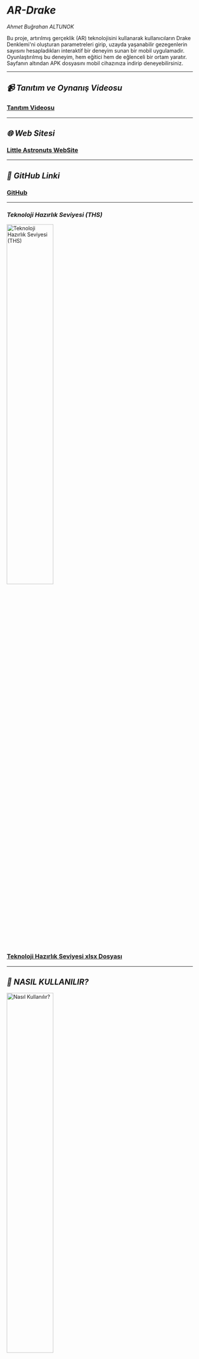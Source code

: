 # *AR-Drake*  
*Ahmet Buğrahan ALTUNOK*  

Bu proje, artırılmış gerçeklik (AR) teknolojisini kullanarak kullanıcıların Drake Denklemi'ni oluşturan parametreleri girip, uzayda yaşanabilir gezegenlerin sayısını hesapladıkları interaktif bir deneyim sunan bir mobil uygulamadir. Oyunlaştırılmış bu deneyim, hem eğitici hem de eğlenceli bir ortam yaratır. Sayfanın altından APK dosyasını mobil cihazınıza indirip deneyebilirsiniz.

---

## *📹 Tanıtım ve Oynanış Videosu*
### [Tanıtım Videosu](#)

---

## *🌐 Web Sitesi*
### [Little Astronuts WebSite](https://abaltunok.wixsite.com/little-astronuts)

---


## *🔗 GitHub Linki*
### [GitHub](https://github.com/AhmetBugrahanAltunok/Ar.proje)

---

### *Teknoloji Hazırlık Seviyesi (THS)*
<img src="#" alt="Teknoloji Hazırlık Seviyesi (THS)" width="50%">  

### [Teknoloji Hazırlık Seviyesi xlsx Dosyası](#)

---

## *📌 NASIL KULLANILIR?*  

<img src="/mnt/data/IMG-20250209-WA0086.jpg" alt="Nasıl Kullanılır?" width="50%">
<img src="/mnt/data/IMG-20250209-WA0087.jpg" alt="Nasıl Kullanılır?" width="50%">  

1. Uygulama başladığında ekrana Drake Denklemi'nin parametreleri gelir.
2. Her bir parametre için gerekli değerleri girersiniz.
3. Hesaplama butonuna tıkladığınızda yaşanabilir gezegen sayısını görürsünüz.
4. AR desteğiyle gezegenlerin 3D modelleri ekranda belirir ve etkileşime geçebilirsiniz.

---

## *🎥 OYNANIŞ VİDEOSU*  
[*Oynanış videosunu buradan izleyin*](#)  

---

## *🛠 ÖZELLİKLER*  

✅ *Drake Denklemi Parametre Girişi:*  
Kullanıcı dostu arayüz sayesinde denklemin tüm parametrelerini kolayca girin.  

🌍 *AR Destekli Gezegen Modelleri:*  
Yaşanabilir gezegenlerı 3D olarak inceleyin ve etkileşimde bulunun.  

🔢 *Gerçek Zamanlı Hesaplama:*  
Girilen verilerle anında hesaplama yaparak sonucu görün.  

🏆 *Skor ve Karşılaştırma:*  
Sonuçlarınızı kaydedin ve başkalarıyla karşılaştırın.  

---

## *🚀 KURULUM & ÇALIŞTIRMA*  

Bu projeyi çalıştırmak için aşağıdaki adımları takip edin. Hiç Unity bilmeyen biri bile adımları izleyerek uygulamayı başlatabilir!  

### *1️⃣ Gerekli Araçları Yükleyin*  
Öncelikle aşağıdaki yazılımların yüklü olduğundan emin olun:  

- *[Unity Hub](https://unity.com/download)* (2020.3+ sürümü önerilir)  
- *[Android Build Support](https://docs.unity3d.com/Manual/android-sdksetup.html)* (Mobilde test etmek için)  
- *[AR Core SDK](https://developers.google.com/ar)* veya *Vuforia Engine*  

---

### *2️⃣ Projeyi Klonlayın*  
Projeyi bilgisayarınıza indirmek için aşağıdaki komutu terminal veya komut satırında çalıştırın:  

```bash
git clone https://github.com/AhmetBugrahanAltunok/Ar.proje
```
Veya GitHub sayfasından Google Drive aracılığıyla indirebilirsiniz.

---

### *3️⃣ Unity ile Açın* 

    Unity Hub'ı açın.
    "Open" (Aç) seçeneğini tıklayın.
    İndirdiğiniz proje klasörünü seçin.
    Projeyi Unity içinde açın.

---

### *4️⃣ AR Desteklerini Etkinleştirin* 

Eğer mobil cihazda test etmek istiyorsanız:

    "Edit" → "Project Settings" → "XR Plug-in Management" sekmesine gidin.
    "ARCore" veya "Vuforia Engine" seçeneğini etkinleştirin.
    "Player Settings" → "XR Settings" altında AR'ı etkinleştirin.

---

### *5️⃣ Uygulamayayı Çalıştırın!* 

    Unity’nin üst menüsünden "Play" (Oynat) butonuna basarak uygulamayı test edebilirsiniz.
    Mobilde test etmek için "Build & Run" seçeneğiyle cihazınıza APK olarak yükleyebilirsiniz.

---

### *📅 APK DOSYASI*  

Projeyi doğrudan indirip test etmek için APK dosyasını kullanabilirsiniz:
### [AR-Drake APK](https://drive.google.com/file/d/1AH5qIzr_JEMiR6k7lel6q5_8qxNHlGcP/view?usp=sharing)

